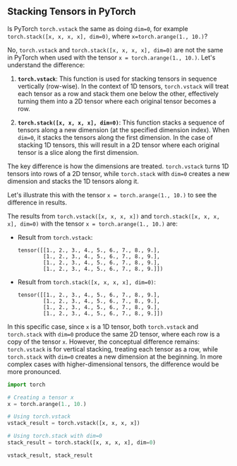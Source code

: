 ## Stacking Tensors in PyTorch

Is PyTorch `torch.vstack` the same as doing `dim=0`,  for example `torch.stack([x, x, x, x], dim=0)`, where `x=torch.arange(1., 10.)`?

No, `torch.vstack` and `torch.stack([x, x, x, x], dim=0)` are not the same in PyTorch when used with the tensor `x = torch.arange(1., 10.)`. Let's understand the difference:

1. **`torch.vstack`**: This function is used for stacking tensors in sequence vertically (row-wise). In the context of 1D tensors, `torch.vstack` will treat each tensor as a row and stack them one below the other, effectively turning them into a 2D tensor where each original tensor becomes a row.

2. **`torch.stack([x, x, x, x], dim=0)`**: This function stacks a sequence of tensors along a new dimension (at the specified dimension index). When `dim=0`, it stacks the tensors along the first dimension. In the case of stacking 1D tensors, this will result in a 2D tensor where each original tensor is a slice along the first dimension.

The key difference is how the dimensions are treated. `torch.vstack` turns 1D tensors into rows of a 2D tensor, while `torch.stack` with `dim=0` creates a new dimension and stacks the 1D tensors along it.

Let's illustrate this with the tensor `x = torch.arange(1., 10.)` to see the difference in results.

The results from `torch.vstack([x, x, x, x])` and `torch.stack([x, x, x, x], dim=0)` with the tensor `x = torch.arange(1., 10.)` are:

- Result from `torch.vstack`:
  ```
  tensor([[1., 2., 3., 4., 5., 6., 7., 8., 9.],
          [1., 2., 3., 4., 5., 6., 7., 8., 9.],
          [1., 2., 3., 4., 5., 6., 7., 8., 9.],
          [1., 2., 3., 4., 5., 6., 7., 8., 9.]])
  ```

- Result from `torch.stack([x, x, x, x], dim=0)`:
  ```
  tensor([[1., 2., 3., 4., 5., 6., 7., 8., 9.],
          [1., 2., 3., 4., 5., 6., 7., 8., 9.],
          [1., 2., 3., 4., 5., 6., 7., 8., 9.],
          [1., 2., 3., 4., 5., 6., 7., 8., 9.]])
  ```

In this specific case, since `x` is a 1D tensor, both `torch.vstack` and `torch.stack` with `dim=0` produce the same 2D tensor, where each row is a copy of the tensor `x`. However, the conceptual difference remains: `torch.vstack` is for vertical stacking, treating each tensor as a row, while `torch.stack` with `dim=0` creates a new dimension at the beginning. In more complex cases with higher-dimensional tensors, the difference would be more pronounced.

```py
import torch

# Creating a tensor x
x = torch.arange(1., 10.)

# Using torch.vstack
vstack_result = torch.vstack([x, x, x, x])

# Using torch.stack with dim=0
stack_result = torch.stack([x, x, x, x], dim=0)

vstack_result, stack_result
```

<br>
